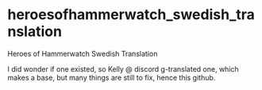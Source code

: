 # heroesofhammerwatch_swedish_translation
Heroes of Hammerwatch Swedish Translation

I did wonder if one existed, so Kelly @ discord g-translated one, which makes a base, but many things are still to fix, hence this github.
